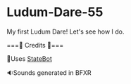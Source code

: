 # Ludum-Dare-55
 My first Ludum Dare! Let's see how I do.


===📜 Credits 📜===

🤖Uses [StateBot](https://github.com/HotNoggin/Godot-State-Bot)

🔉Sounds generated in BFXR
